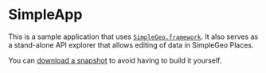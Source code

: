 # SimpleApp

This is a sample application that uses
[`SimpleGeo.framework`](https://github.com/simplegeo/SimpleGeo.framework). It
also serves as a stand-alone API explorer that allows editing of data in
SimpleGeo Places.

You can [download a snapshot](https://github.com/simplegeo/SimpleApp/downloads)
to avoid having to build it yourself.
